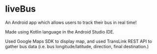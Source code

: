 # liveBus
An Android app which allows users to track their bus in real time!

Made using Kotlin language in the Android Studio IDE.

Used Google Maps SDK to display map, and used TransLink REST API to gather bus data
(i.e. bus longitude/latitude, direction, final destination.)


